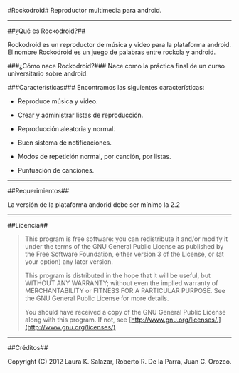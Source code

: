 #Rockodroid#
 Reproductor multimedia para android.
 
 *********************************************************
 ##¿Qué es Rockodroid?##
 
 Rockodroid es un reproductor de música y video para la plataforma android.
 El nombre Rockodroid es un juego de palabras entre rockola y android.
 
 ###¿Cómo nace Rockodroid?###
 Nace como la práctica final de un curso universitario sobre android.
 
 ###Características###
 Encontramos las siguientes características:
 
 * Reproduce música y video.
 
 * Crear y administrar listas de reproducción.
 
 * Reproducción aleatoria y normal.
 
 * Buen sistema de notificaciones.
 
 * Modos de repetición normal, por canción, por listas.
 
 * Puntuación de canciones.
 
 *********************************************************
 ##Requerimientos##
 
 La versión de la plataforma andorid debe ser mínimo la 2.2
 
 *********************************************************
 ##Licencia##
 
 >   This program is free software: you can redistribute it and/or modify
 >   it under the terms of the GNU General Public License as published by
 >   the Free Software Foundation, either version 3 of the License, or
 >   (at your option) any later version.
 >
 >   This program is distributed in the hope that it will be useful,
 >   but WITHOUT ANY WARRANTY; without even the implied warranty of
 >   MERCHANTABILITY or FITNESS FOR A PARTICULAR PURPOSE.  See the
 >   GNU General Public License for more details.
 >
 >   You should have received a copy of the GNU General Public License
 >   along with this program.  If not, see [http://www.gnu.org/licenses/.](http://www.gnu.org/licenses/)
 
 *********************************************************
 ##Créditos##
 
 Copyright (C) 2012  Laura K. Salazar, Roberto R. De la Parra, Juan C. Orozco.
 